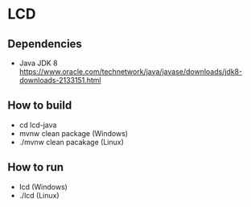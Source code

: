 # LCD

## Dependencies 

- Java JDK 8
  https://www.oracle.com/technetwork/java/javase/downloads/jdk8-downloads-2133151.html
  
## How to build

- cd lcd-java
- mvnw clean package (Windows)
- ./mvnw clean pacakage (Linux)

## How to run

- lcd <digits> (Windows)
- ./lcd <digits> (Linux)
 
